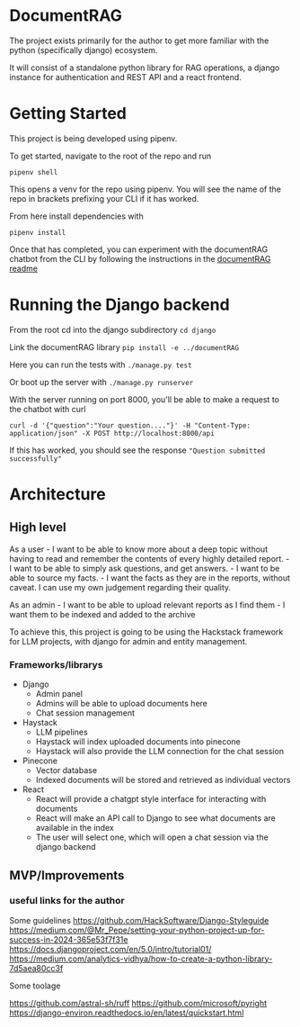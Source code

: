 # DocumentRAG

The project exists primarily for the author to get more familiar with the python (specifically django) ecosystem.

It will consist of a standalone python library for RAG operations, a django instance for authentication and REST API and a react frontend.

# Getting Started

This project is being developed using pipenv.

To get started, navigate to the root of the repo and run
```
pipenv shell
```

This opens a venv for the repo using pipenv. You will see the name of the repo in brackets prefixing your CLI if it has worked.

From here install dependencies with
```
pipenv install
```

Once that has completed, you can experiment with the documentRAG chatbot from the CLI by following the instructions in the [documentRAG readme](documentRAG/README.md)

# Running the Django backend

From the root cd into the django subdirectory `cd django`

Link the documentRAG library `pip install -e ../documentRAG`

Here you can run the tests with `./manage.py test`

Or boot up the server with `./manage.py runserver`

With the server running on port 8000, you'll be able to make a request to the chatbot with curl

`curl -d '{"question":"Your question...."}' -H "Content-Type: application/json" -X POST http://localhost:8000/api`

If this has worked, you should see the response `"Question submitted successfully"`

# Architecture

## High level

As a user 
    - I want to be able to know more about a deep topic without having to read and remember the contents of every highly detailed report. 
    - I want to be able to simply ask questions, and get answers.
    - I want to be able to source my facts.
    - I want the facts as they are in the reports, without caveat. I can use my own judgement regarding their quality.

As an admin
    - I want to be able to upload relevant reports as I find them
    - I want them to be indexed and added to the archive

To achieve this, this project is going to be using the Hackstack framework for LLM projects, with django for admin and entity management.

### Frameworks/librarys

- Django
    - Admin panel
    - Admins will be able to upload documents here
    - Chat session management
- Haystack
    - LLM pipelines
    - Haystack will index uploaded documents into pinecone
    - Haystack will also provide the LLM connection for the chat session
- Pinecone
    - Vector database
    - Indexed documents will be stored and retrieved as individual vectors
- React
    - React will provide a chatgpt style interface for interacting with documents
    - React will make an API call to Django to see what documents are available in the index
    - The user will select one, which will open a chat session via the django backend

## MVP/Improvements



### useful links for the author

Some guidelines
https://github.com/HackSoftware/Django-Styleguide
https://medium.com/@Mr_Pepe/setting-your-python-project-up-for-success-in-2024-365e53f7f31e
https://docs.djangoproject.com/en/5.0/intro/tutorial01/
https://medium.com/analytics-vidhya/how-to-create-a-python-library-7d5aea80cc3f

Some toolage

https://github.com/astral-sh/ruff
https://github.com/microsoft/pyright
https://django-environ.readthedocs.io/en/latest/quickstart.html
